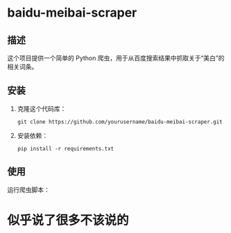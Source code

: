 # baidu-meibai-scraper

## 描述
这个项目提供一个简单的 Python 爬虫，用于从百度搜索结果中抓取关于“美白”的相关词条。

## 安装
1. 克隆这个代码库：
    ```
    git clone https://github.com/yourusername/baidu-meibai-scraper.git
    ```
2. 安装依赖：
    ```
    pip install -r requirements.txt
    ```

## 使用
运行爬虫脚本：
# 似乎说了很多不该说的
